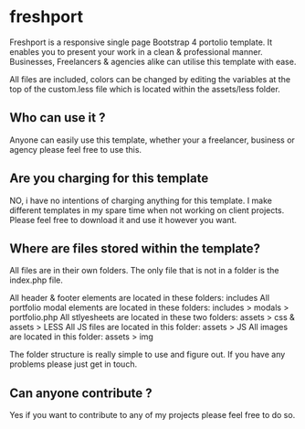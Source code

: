 # freshport

Freshport is a responsive single page Bootstrap 4 portolio template.  It enables you to present your work in a clean & professional manner.  Businesses, Freelancers & agencies alike can utilise this template with ease. 

All files are included, colors can be changed by editing the variables at the top of the custom.less file which is located within the assets/less folder.  


## Who can use it ?
Anyone can easily use this template, whether your a freelancer, business or agency please feel free to use this.  

## Are you charging for this template
NO, i have no intentions of charging anything for this template.  I make different templates in my spare time when not working on client projects.  Please feel free to download it and use it however you want.  

## Where are files stored within the template?
All files are in their own folders.  The only file that is not in a folder is the index.php file.  

All header & footer elements are located in these folders: includes
All portfolio modal elements are located in these folders: includes > modals > portfolio.php
All stlyesheets are located in these two folders: assets > css & assets > LESS
All JS files are located in this folder: assets > JS
All images are located in this folder: assets > img

The folder structure is really simple to use and figure out.  If you have any problems please just get in touch.

## Can anyone contribute ?
Yes if you want to contribute to any of my projects please feel free to do so.
